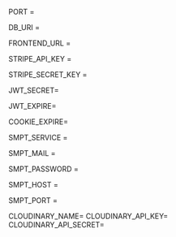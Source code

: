 PORT = 

DB_URI =



FRONTEND_URL = 

STRIPE_API_KEY =

STRIPE_SECRET_KEY =

JWT_SECRET= 

JWT_EXPIRE=

COOKIE_EXPIRE=

SMPT_SERVICE =

SMPT_MAIL =

SMPT_PASSWORD =

SMPT_HOST = 

SMPT_PORT =

CLOUDINARY_NAME= 
CLOUDINARY_API_KEY=
CLOUDINARY_API_SECRET= 

